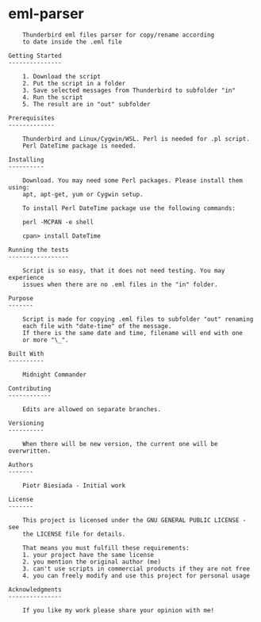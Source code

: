 eml-parser
==========

		Thunderbird eml files parser for copy/rename according
		to date inside the .eml file

	Getting Started
	---------------

		1. Download the script
		2. Put the script in a folder
		3. Save selected messages from Thunderbird to subfolder "in"
		4. Run the script
		5. The result are in "out" subfolder

	Prerequisites
	-------------

		Thunderbird and Linux/Cygwin/WSL. Perl is needed for .pl script.
		Perl DateTime package is needed.

	Installing
	----------

		Download. You may need some Perl packages. Please install them using:
		apt, apt-get, yum or Cygwin setup.

		To install Perl DateTime package use the following commands:

		perl -MCPAN -e shell

		cpan> install DateTime

	Running the tests
	-----------------

		Script is so easy, that it does not need testing. You may experience
		issues when there are no .eml files in the "in" folder.

	Purpose
	-------

		Script is made for copying .eml files to subfolder "out" renaming
		each file with "date-time" of the message.
		If there is the same date and time, filename will end with one
		or more "\_".

	Built With
	----------

		Midnight Commander

	Contributing
	------------

		Edits are allowed on separate branches.

	Versioning
	----------

		When there will be new version, the current one will be overwritten.

	Authors
	-------

		Piotr Biesiada - Initial work

	License
	-------

		This project is licensed under the GNU GENERAL PUBLIC LICENSE - see
		the LICENSE file for details.

		That means you must fulfill these requirements:
		1. your project have the same license
		2. you mention the original author (me)
		3. can't use scripts in commercial products if they are not free
		4. you can freely modify and use this project for personal usage

	Acknowledgments
	---------------

		If you like my work please share your opinion with me!
